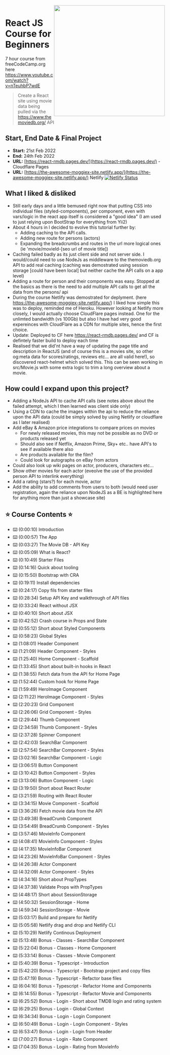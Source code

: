 <image src="https://user-images.githubusercontent.com/16717155/155543377-70daf41c-8c0e-448b-8f72-f5238219e1aa.png" width="350" align="right" />

# React JS Course for Beginners

7 hour course from freeCodeCamp.org here https://www.youtube.com/watch?v=nTeuhbP7wdE

> Create a React site using movie data being pulled via the https://www.themoviedb.org/ API

## Start, End Date & Final Project
- **Start:** 21st Feb 2022
- **End:** 24th Feb 2022
- **URL:** [https://react-rmdb.pages.dev/](https://react-rmdb.pages.dev/) - Cloudflare Pages
- **URL:** [https://the-awesome-moggiex-site.netlify.app/](https://the-awesome-moggiex-site.netlify.app/) Netlify [![Netlify Status](https://api.netlify.com/api/v1/badges/dc0c1a3a-15dc-40f0-b5bd-b840c48f59e8/deploy-status)](https://app.netlify.com/sites/the-awesome-moggiex-site/deploys)

## What I liked & disliked

- Still early days and a little bemused right now that putting CSS into individual files (styled-components), per component, even with vars/logic in the react app itself is considered a "good idea" (I am used to just relying upon BootStrap for everything from Yii2)
- About 4 hours in I decided to evolve this tutorial further by:
  - Adding caching to the API calls.
  - Adding new route for persons (actors)
  - Expanding the breadcrumbs and routes in the url more logical ones (ie 'movie/movieId-[seo url of movie title])
- Caching failed badly as its just client side and not server side. I would/could need to use NodeJs as middleware to the themoviedb.org API to add real caching (caching was demostrated using session storage [could have been local] but neither cache the API calls on a app level)
- Adding a route for person and their components was easy. Stopped at the basics as there is the need to add multiple API calls to get all the data from the persons/ api
- During the course Netlify was demostrated for deplyment. (here https://the-awesome-moggiex-site.netlify.app/) I liked how simple this was to deploy, reminded me of Heroku. However looking at Netlify more closely, I would actually choose CloudFlare pages instead. One for the unlimted bandwidth (vs 100Gb) but also I have had very good expereinces with CloudFlare as a CDN for multiple sites, hence the first choice.
- Update: Deployed to CF here https://react-rmdb.pages.dev/ and CF is defintely faster build to deploy each time
- Realised that we did'nt have a way of updating the page title and description in ReactJS (and of course this is a movies site, so other og:meta data for scores/ratings, reviews etc... are all valid here!), so discovered react-helmet which solved this. This can be seen working in src/Movie.js with some extra logic to trim a long overview about a movie.

## How could I expand upon this project?

- Adding a NodeJs API to cache API calls (see notes above about the failed attempt, which I then learned was client side only)
- Using a CDN to cache the images within the api to reduce the reliance upon the API data (could be simply solved by using Netlify or cloudflare as I later realised)
- Add eBay & Amazon price integrations to compare prices on movies
  - For newly released movies, this may not be possible as no DVD or products released yet
  - Should also see if Netflix, Amazon Prime, Sky+ etc.. have API's to see if available there also
  - Are products available for the film?
  - Could look for autographs on eBay from actors
- Could also look up wiki pages on actor, producers, characters etc...
- Show other movies for each actor (eveolve the use of the provided person API to interlink everything)
- Add a rating (stars?) for each movie, actor
- Add the ability to add comments from users to both (would need user registration, again the reliance upon NodeJS as a BE is highlighted here for anything more than just a showcase site)

## ⭐️ Course Contents ⭐️

- ⌨️ (0:00:10) Introduction
- ⌨️ (0:00:57) The App
- ⌨️ (0:03:27) The Movie DB - API Key
- ⌨️ (0:05:09) What is React?
- ⌨️ (0:10:49) Starter Files
- ⌨️ (0:14:16) Quick about tooling
- ⌨️ (0:15:50) Bootstrap with CRA
- ⌨️ (0:19:11) Install dependencies
- ⌨️ (0:24:17) Copy fils from starter files
- ⌨️ (0:28:34) Setup API Key and walkthrough of API files
- ⌨️ (0:33:24) React without JSX
- ⌨️ (0:40:10) Short about JSX
- ⌨️ (0:42:52) Crash course in Props and State
- ⌨️ (0:55:12) Short about Styled Components
- ⌨️ (0:58:23) Global Styles
- ⌨️ (1:08:01) Header Component
- ⌨️ (1:21:09) Header Component - Styles
- ⌨️ (1:25:40) Home Component - Scaffold
- ⌨️ (1:33:45) Short about built-in hooks in React
- ⌨️ (1:38:55) Fetch data from the API for Home Page
- ⌨️ (1:52:44) Custom hook for Home Page
- ⌨️ (1:59:49) HeroImage Component
- ⌨️ (2:11:22) HeroImage Component - Styles
- ⌨️ (2:20:23) Grid Component
- ⌨️ (2:26:06) Grid Component - Styles
- ⌨️ (2:29:44) Thumb Component
- ⌨️ (2:34:59) Thumb Component - Styles
- ⌨️ (2:37:28) Spinner Component
- ⌨️ (2:42:03) SearchBar Component
- ⌨️ (2:57:54) SearchBar Component - Styles
- ⌨️ (3:02:16) SearchBar Component - Logic
- ⌨️ (3:06:51) Button Component
- ⌨️ (3:10:42) Button Component - Styles
- ⌨️ (3:13:06) Button Component - Logic
- ⌨️ (3:19:50) Short about React Router
- ⌨️ (3:21:59) Routing with React Router
- ⌨️ (3:34:15) Movie Component - Scaffold
- ⌨️ (3:36:26) Fetch movie data from the API
- ⌨️ (3:49:38) BreadCrumb Component
- ⌨️ (3:54:49) BreadCrumb Component - Styles
- ⌨️ (3:57:46) MovieInfo Component
- ⌨️ (4:08:41) MovieInfo Component - Styles
- ⌨️ (4:17:35) MovieInfoBar Component
- ⌨️ (4:23:26) MovieInfoBar Component - Styles
- ⌨️ (4:26:38) Actor Component
- ⌨️ (4:32:09) Actor Component - Styles
- ⌨️ (4:34:16) Short about PropTypes
- ⌨️ (4:37:38) Validate Props with PropTypes
- ⌨️ (4:48:17) Short about SessionStorage
- ⌨️ (4:50:32) SessionStorage - Home
- ⌨️ (4:59:34) SessionStorage - Movie
- ⌨️ (5:03:17) Build and prepare for Netlify
- ⌨️ (5:05:58) Netlify drag and drop and Netlify CLI
- ⌨️ (5:10:29) Netlify Continous Deployment
- ⌨️ (5:13:48) Bonus - Classes - SearchBar Component
- ⌨️ (5:22:04) Bonus - Classes - Home Component
- ⌨️ (5:33:14) Bonus - Classes - Movie Component
- ⌨️ (5:40:39) Bonus - Typescript - Introduction
- ⌨️ (5:42:20) Bonus - Typescript - Bootstrap project and copy files
- ⌨️ (5:47:19) Bonus - Typescript - Refactor base files
- ⌨️ (6:04:16) Bonus - Typescript - Refactor Home and Components
- ⌨️ (6:14:55) Bonus - Typescript - Refactor Movie and Components
- ⌨️ (6:25:52) Bonus - Login - Short about TMDB login and rating system
- ⌨️ (6:29:25) Bonus - Login - Global Context
- ⌨️ (6:34:34) Bonus - Login - Login Component
- ⌨️ (6:50:49) Bonus - Login - Login Component - Styles
- ⌨️ (6:53:47) Bonus - Login - Login from Header
- ⌨️ (7:00:27) Bonus - Login - Rate Component
- ⌨️ (7:04:35) Bonus - Login - Rating from MovieInfo
